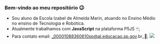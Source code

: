 ### Bem-vindo ao meu repositório 😉

- Sou aluno da Escola Izabel de Almeida Marin, atuando no Ensino Médio no ensino de Tecnologia e Robótica.
- Atualmente trabalhamos com **JavaScript** na plataforma P5JS 🃏;
- Para contato email: _00001088360610sp@al.educacao.sp.gov.br_📩;
  ![](https://media1.tenor.com/m/gkD39whDQP0AAAAd/xandao.gif)
